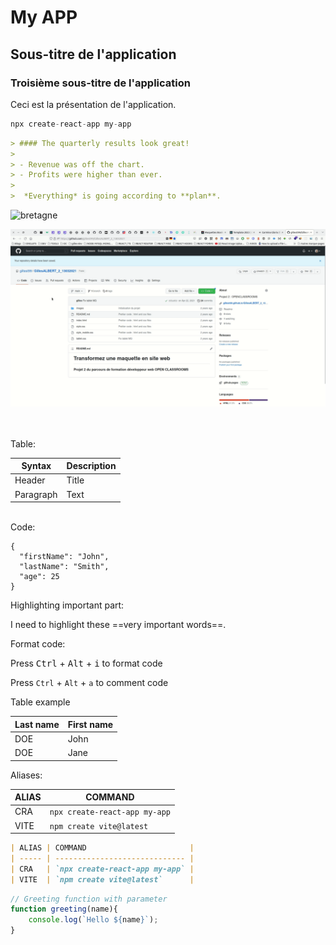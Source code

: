 # My APP

## Sous-titre de l'application

### Troisième sous-titre de l'application

Ceci est la présentation de l'application.

```javascript
npx create-react-app my-app
```

``` markdown
> #### The quarterly results look great!
>
> - Revenue was off the chart.
> - Profits were higher than ever.
>
>  *Everything* is going according to **plan**.

```

<!-- <p>
    <img src="https://static.secureholiday.net/static/CMS/photos/000/063/000063554.jpg?format=webp" />
    <label>La Bretagne</label>
</p> -->

![bretagne](https://static.secureholiday.net/static/CMS/photos/000/063/000063554.jpg?format=webp)

![screencast](./screen-cast.gif)

<br />

<!-- <div align="center">
    <img src="./screen-cast.gif" width="100%" />
</div> -->

<br />
Table:

| Syntax    | Description |
| --------- | ----------- |
| Header    | Title       |
| Paragraph | Text        |

<br />
Code:

```
{
  "firstName": "John",
  "lastName": "Smith",
  "age": 25
}
``` 

Highlighting important part:

I need to highlight these ==very important words==. 


Format code:

Press <kbd>Ctrl</kbd> + <kbd>Alt</kbd> + <kbd>i</kbd> to format code 

Press `Ctrl` + `Alt` + `a` to comment code 

Table example

| Last name | First name |
| --------- | ---------- |
| DOE       | John       |
| DOE       | Jane       |


Aliases:

| ALIAS | COMMAND                       |
| ----- | ----------------------------- |
| CRA   | `npx create-react-app my-app` |
| VITE  | `npm create vite@latest`      |

```markdown
| ALIAS | COMMAND                       |
| ----- | ----------------------------- |
| CRA   | `npx create-react-app my-app` |
| VITE  | `npm create vite@latest`      |

```

```js
// Greeting function with parameter
function greeting(name){
    console.log(`Hello ${name}`);
}
```